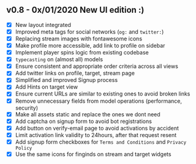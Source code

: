 ## v0.8 - 0x/01/2020 New UI edition :)
* [x] New layout integrated
* [x] Improved meta tags for social networks (`og:` and `twitter:`)
* [x] Replacing stream images with fontawesome icons
* [x] Make profile more accessible, add link to profile on sidebar
* [x] Implement player spins logic from existing codebase
* [x] `typecasting` on (almost all) models
* [x] Ensure consistent and appropriate order criteria across all views
* [x] Add twitter links on profile, target, stream page
* [x] Simplified and improved Signup process
* [x] Add Hints on target view
* [x] Ensure current URLs are similar to existing ones to avoid broken links
* [x] Remove unnecessary fields from model operations (performance, security)
* [x] Make all assets static and replace the ones we dont need
* [x] Add captcha on signup form to avoid bot registrations
* [x] Add button on verify-email page to avoid activations by accident
* [x] Limit activation link validity to 24hours, after that request resent
* [x] Add signup form checkboxes for `Terms and Conditions` and `Privacy Policy`
* [x] Use the same icons for finginds on stream and target widgets
